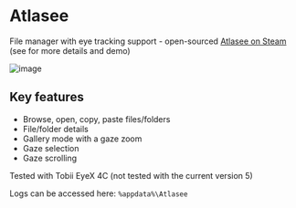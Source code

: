 # Atlasee
File manager with eye tracking support - open-sourced [Atlasee on Steam](https://store.steampowered.com/app/1052330/Atlasee/) (see for more details and demo)

![image](https://user-images.githubusercontent.com/11967522/226943004-9318e3db-dc48-4fc7-a312-4a4043be77af.png)

## Key features
- Browse, open, copy, paste files/folders
- File/folder details
- Gallery mode with a gaze zoom
- Gaze selection
- Gaze scrolling

Tested with Tobii EyeX 4C (not tested with the current version 5) 


Logs can be accessed here:
`%appdata%\Atlasee`
